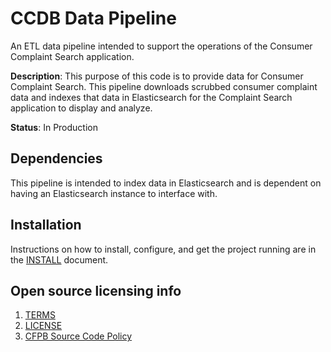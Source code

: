 # CCDB Data Pipeline

An ETL data pipeline intended to support the operations of the Consumer Complaint Search application.

**Description**: This purpose of this code is to provide data for Consumer Complaint Search. This pipeline downloads scrubbed consumer complaint data and indexes that data in Elasticsearch for the Complaint Search application to display and analyze.

**Status**:  In Production

## Dependencies

This pipeline is intended to index data in Elasticsearch and is dependent on having an Elasticsearch instance to interface with.

## Installation

Instructions on how to install, configure, and get the project running are in the [INSTALL](INSTALL.md) document.

## Open source licensing info
1. [TERMS](TERMS.md)
2. [LICENSE](LICENSE)
3. [CFPB Source Code Policy](https://github.com/cfpb/source-code-policy/)
